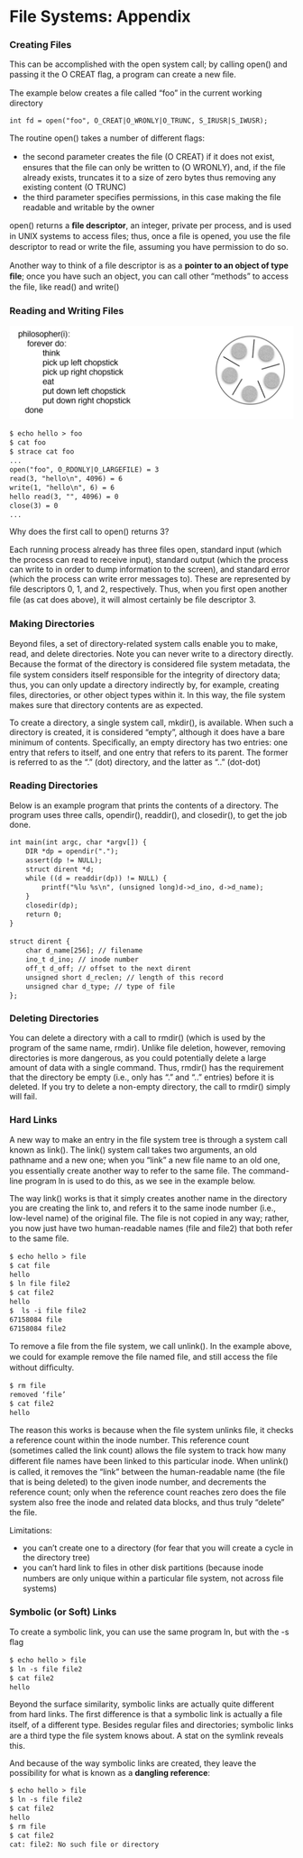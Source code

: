 # File Systems: Appendix

### Creating Files

This can be accomplished with the open system call; by calling open\(\) and passing it the O CREAT ﬂag, a program can create a new ﬁle.

The example below creates a ﬁle called “foo” in the current working directory

```text
int fd = open("foo", O_CREAT|O_WRONLY|O_TRUNC, S_IRUSR|S_IWUSR);
```

The routine open\(\) takes a number of different ﬂags:

* the second parameter creates the ﬁle \(O CREAT\) if it does not exist, ensures that the ﬁle can only be written to \(O WRONLY\), and, if the ﬁle already exists, truncates it to a size of zero bytes thus removing any existing content \(O TRUNC\)
* the third parameter speciﬁes permissions, in this case making the ﬁle readable and writable by the owner

open\(\) returns a **ﬁle descriptor**, an integer, private per process, and is used in UNIX systems to access ﬁles; thus, once a ﬁle is opened, you use the ﬁle descriptor to read or write the ﬁle, assuming you have permission to do so.

Another way to think of a ﬁle descriptor is as a **pointer to an object of type ﬁle**; once you have such an object, you can call other “methods” to access the ﬁle, like read\(\) and write\(\)

### Reading and Writing Files

![](.gitbook/assets/image%20%2821%29.png)

```text
$ echo hello > foo
$ cat foo
$ strace cat foo 
... 
open("foo", O_RDONLY|O_LARGEFILE) = 3 
read(3, "hello\n", 4096) = 6 
write(1, "hello\n", 6) = 6 
hello read(3, "", 4096) = 0 
close(3) = 0 
... 
```

Why does the first call to open\(\) returns 3?

Each running process already has three ﬁles open, standard input \(which the process can read to receive input\), standard output \(which the process can write to in order to dump information to the screen\), and standard error \(which the process can write error messages to\). These are represented by ﬁle descriptors 0, 1, and 2, respectively. Thus, when you ﬁrst open another ﬁle \(as cat does above\), it will almost certainly be ﬁle descriptor 3.

### Making Directories

Beyond ﬁles, a set of directory-related system calls enable you to make, read, and delete directories. Note you can never write to a directory directly. Because the format of the directory is considered ﬁle system metadata, the ﬁle system considers itself responsible for the integrity of directory data; thus, you can only update a directory indirectly by, for example, creating ﬁles, directories, or other object types within it. In this way, the ﬁle system makes sure that directory contents are as expected.

To create a directory, a single system call, mkdir\(\), is available. When such a directory is created, it is considered “empty”, although it does have a bare minimum of contents. Speciﬁcally, an empty directory has two entries: one entry that refers to itself, and one entry that refers to its parent. The former is referred to as the “.” \(dot\) directory, and the latter as “..” \(dot-dot\)

### Reading Directories

Below is an example program that prints the contents of a directory. The program uses three calls, opendir\(\), readdir\(\), and closedir\(\), to get the job done.

```text
int main(int argc, char *argv[]) { 
    DIR *dp = opendir("."); 
    assert(dp != NULL); 
    struct dirent *d; 
    while ((d = readdir(dp)) != NULL) { 
        printf("%lu %s\n", (unsigned long)d->d_ino, d->d_name); 
    } 
    closedir(dp); 
    return 0; 
}

struct dirent { 
    char d_name[256]; // filename 
    ino_t d_ino; // inode number 
    off_t d_off; // offset to the next dirent 
    unsigned short d_reclen; // length of this record 
    unsigned char d_type; // type of file 
};
```

### Deleting Directories

You can delete a directory with a call to rmdir\(\) \(which is used by the program of the same name, rmdir\). Unlike ﬁle deletion, however, removing directories is more dangerous, as you could potentially delete a large amount of data with a single command. Thus, rmdir\(\) has the requirement that the directory be empty \(i.e., only has “.” and “..” entries\) before it is deleted. If you try to delete a non-empty directory, the call to rmdir\(\) simply will fail.

### Hard Links

A new way to make an entry in the ﬁle system tree is through a system call known as link\(\). The link\(\) system call takes two arguments, an old pathname and a new one; when you “link” a new ﬁle name to an old one, you essentially create another way to refer to the same ﬁle. The command-line program ln is used to do this, as we see in the example below. 

The way link\(\) works is that it simply creates another name in the directory you are creating the link to, and refers it to the same inode number \(i.e., low-level name\) of the original ﬁle. The ﬁle is not copied in any way; rather, you now just have two human-readable names \(file and file2\) that both refer to the same ﬁle.

```text
$ echo hello > file 
$ cat file 
hello 
$ ln file file2 
$ cat file2 
hello
$  ls -i file file2 
67158084 file 
67158084 file2 
```

To remove a ﬁle from the ﬁle system, we call unlink\(\). In the example above, we could for example remove the ﬁle named file, and still access the ﬁle without difﬁculty.

```text
$ rm file 
removed ‘file’
$ cat file2 
hello
```

The reason this works is because when the ﬁle system unlinks ﬁle, it checks a reference count within the inode number. This reference count \(sometimes called the link count\) allows the ﬁle system to track how many different ﬁle names have been linked to this particular inode. When unlink\(\) is called, it removes the “link” between the human-readable name \(the ﬁle that is being deleted\) to the given inode number, and decrements the reference count; only when the reference count reaches zero does the ﬁle system also free the inode and related data blocks, and thus truly “delete” the ﬁle.

Limitations:

* you can’t create one to a directory \(for fear that you will create a cycle in the directory tree\)
* you can’t hard link to ﬁles in other disk partitions \(because inode numbers are only unique within a particular ﬁle system, not across ﬁle systems\)

### Symbolic \(or Soft\) Links

To create a symbolic link, you can use the same program ln, but with the -s ﬂag

```text
$ echo hello > file 
$ ln -s file file2 
$ cat file2 
hello
```

Beyond the surface similarity, symbolic links are actually quite different from hard links. The ﬁrst difference is that a symbolic link is actually a ﬁle itself, of a different type. Besides regular ﬁles and directories; symbolic links are a third type the ﬁle system knows about. A stat on the symlink reveals this.

And because of the way symbolic links are created, they leave the possibility for what is known as a **dangling reference**:

```text
$ echo hello > file 
$ ln -s file file2 
$ cat file2 
hello 
$ rm file 
$ cat file2 
cat: file2: No such file or directory
```

